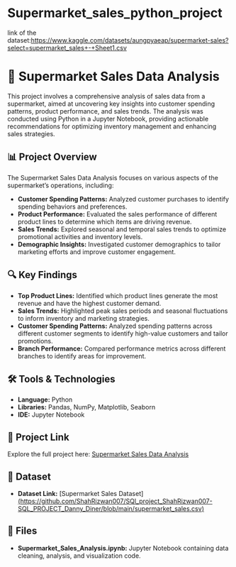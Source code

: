 # Supermarket_sales_python_project
link of the dataset:https://www.kaggle.com/datasets/aungpyaeap/supermarket-sales?select=supermarket_sales+-+Sheet1.csv

# 🛒 Supermarket Sales Data Analysis

This project involves a comprehensive analysis of sales data from a supermarket, aimed at uncovering key insights into customer spending patterns, product performance, and sales trends. The analysis was conducted using Python in a Jupyter Notebook, providing actionable recommendations for optimizing inventory management and enhancing sales strategies.

## 📊 Project Overview
The Supermarket Sales Data Analysis focuses on various aspects of the supermarket’s operations, including:

- **Customer Spending Patterns:** Analyzed customer purchases to identify spending behaviors and preferences.
- **Product Performance:** Evaluated the sales performance of different product lines to determine which items are driving revenue.
- **Sales Trends:** Explored seasonal and temporal sales trends to optimize promotional activities and inventory levels.
- **Demographic Insights:** Investigated customer demographics to tailor marketing efforts and improve customer engagement.

## 🔍 Key Findings
- **Top Product Lines:** Identified which product lines generate the most revenue and have the highest customer demand.
- **Sales Trends:** Highlighted peak sales periods and seasonal fluctuations to inform inventory and marketing strategies.
- **Customer Spending Patterns:** Analyzed spending patterns across different customer segments to identify high-value customers and tailor promotions.
- **Branch Performance:** Compared performance metrics across different branches to identify areas for improvement.

## 🛠️ Tools & Technologies
- **Language:** Python
- **Libraries:** Pandas, NumPy, Matplotlib, Seaborn
- **IDE:** Jupyter Notebook

## 🚀 Project Link
Explore the full project here: [Supermarket Sales Data Analysis](https://github.com/ShahRizwan007/SQl_project_ShahRizwan007-SQL_PROJECT_Danny_Diner)

## 📂 Dataset
- **Dataset Link:** [Supermarket Sales Dataset][(https://github.com/ShahRizwan007/SQl_project_ShahRizwan007-SQL_PROJECT_Danny_Diner/blob/main/supermarket_sales.csv)](https://www.kaggle.com/datasets/aungpyaeap/supermarket-sales?select=supermarket_sales+-+Sheet1.csv)

## 📂 Files
- **Supermarket_Sales_Analysis.ipynb:** Jupyter Notebook containing data cleaning, analysis, and visualization code.
